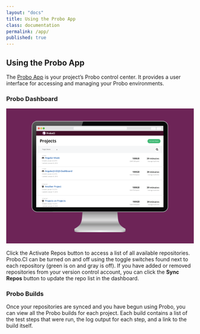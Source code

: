 ```yaml
---
layout: "docs"
title: Using the Probo App
class: documentation
permalink: /app/
published: true
---
```

## Using the Probo App
The [Probo App](https://app.probo.ci/ "Probo App") is your project’s Probo control center. It provides a user interface for accessing and managing your Probo environments.

### Probo Dashboard

<img src="/images/probo-dashboard.png" alt="Probo Dashboard screenshot" class="full-width">

Click the Activate Repos button to access a list of all available repositories. Probo.CI can be turned on and off using the toggle switches found next to each repository (green is on and gray is off). If you have added or removed repositories from your version control account, you can click the **Sync Repos** button to update the repo list in the dashboard.

### Probo Builds
Once your repositories are synced and you have begun using Probo, you can view all the Probo builds for each project. Each build contains a list of the test steps that were run, the log output for each step, and a link to the build itself.
